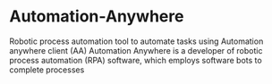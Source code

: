 # Automation-Anywhere
Robotic process automation tool to  automate tasks using Automation anywhere client (AA)
Automation Anywhere is a developer of robotic process automation (RPA) software, which employs software bots to complete processes
